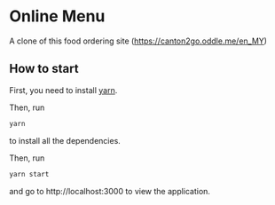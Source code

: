# Online Menu

A clone of this food ordering site (https://canton2go.oddle.me/en_MY)

## How to start

First, you need to install [yarn](https://yarnpkg.com/).

Then, run

```sh
yarn
```

to install all the dependencies.

Then, run

```sh
yarn start
```

and go to http://localhost:3000 to view the application.
